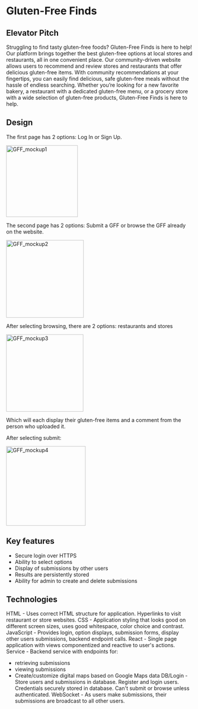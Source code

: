 # Gluten-Free Finds
## Elevator Pitch
Struggling to find tasty gluten-free foods? Gluten-Free Finds is here to help! Our platform brings together the best gluten-free options at local stores and restaurants, all in one convenient place. Our community-driven website allows users to recommend and review stores and restaurants that offer delicious gluten-free items. With community recommendations at your fingertips, you can easily find delicious, safe gluten-free meals without the hassle of endless searching. Whether you’re looking for a new favorite bakery, a restaurant with a dedicated gluten-free menu, or a grocery store with a wide selection of gluten-free products, Gluten-Free Finds is here to help.


## Design
The first page has 2 options: Log In or Sign Up.

<img width="193" alt="GFF_mockup1" src="https://github.com/user-attachments/assets/bceb5d85-d750-49b8-8243-452f07390b12">

The second page has 2 options: Submit a GFF or browse the GFF already on the website.

<img width="209" alt="GFF_mockup2" src="https://github.com/user-attachments/assets/3d1cf88f-9f66-4eef-aa7a-68850cece89a">

After selecting browsing, there are 2 options: restaurants and stores

<img width="208" alt="GFF_mockup3" src="https://github.com/user-attachments/assets/4b303cdb-df1d-4d68-b9f5-dcefea677f99">

Which will each display their gluten-free items and a comment from the person who uploaded it.

After selecting submit:

<img width="214" alt="GFF_mockup4" src="https://github.com/user-attachments/assets/326e248d-788c-49f0-bc64-e3a4b4e7ac9f">

## Key features
* Secure login over HTTPS
* Ability to select options
* Display of submissions by other users
* Results are persistently stored
* Ability for admin to create and delete submissions
## Technologies
HTML - Uses correct HTML structure for application. Hyperlinks to visit restaurant or store websites.
CSS - Application styling that looks good on different screen sizes, uses good whitespace, color choice and contrast.
JavaScript - Provides login, option displays, submission forms, display other users submissions, backend endpoint calls.
React - Single page application with views componentized and reactive to user's actions.
Service - Backend service with endpoints for:
* retrieving submissions
* viewing submissions
* Create/customize digital maps based on Google Maps data
DB/Login - Store users and submissions in database. Register and login users. Credentials securely stored in database. Can't submit or browse unless authenticated.
WebSocket - As users make submissions, their submissions are broadcast to all other users.
